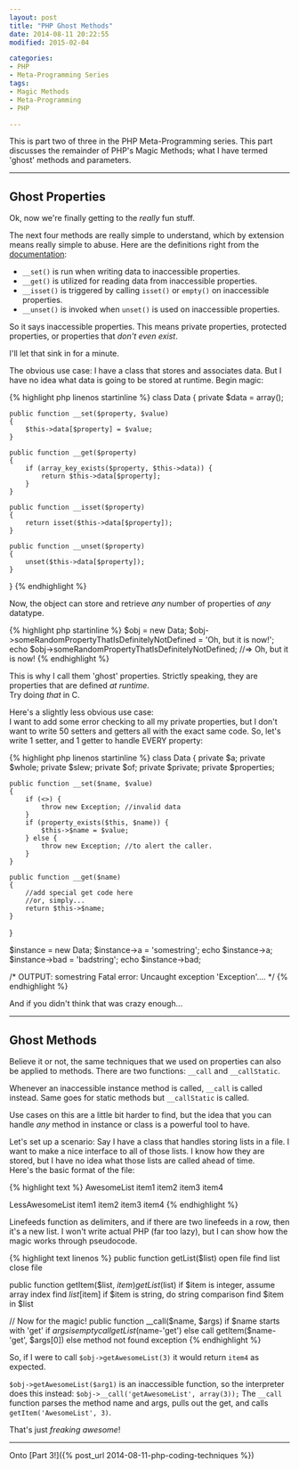 ```yaml
---
layout: post
title: "PHP Ghost Methods"
date: 2014-08-11 20:22:55
modified: 2015-02-04

categories:
- PHP
- Meta-Programming Series
tags:
- Magic Methods
- Meta-Programming
- PHP

---
```

This is part two of three in the PHP Meta-Programming series. This part discusses the remainder of PHP's Magic Methods; what I have termed 'ghost' methods and parameters.

* * *

## Ghost Properties

Ok, now we're finally getting to the _really_ fun stuff.

The next four methods are really simple to understand, which by extension means really simple to abuse. Here are the definitions right from the [documentation](http://php.net/manual/en/language.oop5.overloading.php#object.set):

*   `__set()` is run when writing data to inaccessible properties.
*   `__get()` is utilized for reading data from inaccessible properties.
*   `__isset()` is triggered by calling `isset()` or `empty()` on inaccessible properties.
*   `__unset()` is invoked when `unset()` is used on inaccessible properties.

So it says inaccessible properties.
This means private properties, protected properties, or properties that _don't even exist_.

I'll let that sink in for a minute.

The obvious use case: I have a class that stores and associates data. But I have no idea what data is going to be stored at runtime.
Begin magic:

{% highlight php linenos startinline %}
class Data
{
    private $data = array();

    public function __set($property, $value)
    {
        $this->data[$property] = $value;
    }

    public function __get($property)
    {
        if (array_key_exists($property, $this->data)) {
            return $this->data[$property];
        }
    }

    public function __isset($property)
    {
        return isset($this->data[$property]);
    }

    public function __unset($property)
    {
        unset($this->data[$property]);
    }
}
{% endhighlight %}

Now, the object can store and retrieve _any_ number of properties of _any_ datatype.

{% highlight php startinline %}
$obj = new Data;
$obj->someRandomPropertyThatIsDefinitelyNotDefined = 'Oh, but it is now!';
echo $obj->someRandomPropertyThatIsDefinitelyNotDefined;
//=> Oh, but it is now!
{% endhighlight %}

This is why I call them 'ghost' properties.
Strictly speaking, they are properties that are defined _at runtime_.  
Try doing _that_ in C.

Here's a slightly less obvious use case:  
I want to add some error checking to all my private properties,
but I don't want to write 50 setters and getters all with the exact same code.
So, let's write 1 setter, and 1 getter to handle EVERY property:

{% highlight php linenos startinline %}
class Data
{
    private $a;
    private $whole;
    private $slew;
    private $of;
    private $private;
    private $properties;

    public function __set($name, $value)
    {
        if (<>) {
            throw new Exception; //invalid data
        }
        if (property_exists($this, $name)) {
            $this->$name = $value;
        } else {
            throw new Exception; //to alert the caller.
        }
    }

    public function __get($name)
    {
        //add special get code here
        //or, simply...
        return $this->$name;
    }
}

$instance = new Data;
$instance->a = 'somestring';
echo $instance->a;
$instance->bad = 'badstring';
echo $instance->bad;

/*
OUTPUT:
somestring
Fatal error:  Uncaught exception 'Exception'....
*/
{% endhighlight %}

And if you didn't think that was crazy enough...

* * *

## Ghost Methods

Believe it or not, the same techniques that we used on properties
can also be applied to methods.
There are two functions: `__call` and `__callStatic`.

Whenever an inaccessible instance method is called, `__call` is called instead.
Same goes for static methods but `__callStatic` is called.

Use cases on this are a little bit harder to find, but the idea that you can handle
_any_ method in instance or class is a powerful tool to have.

Let's set up a scenario: Say I have a class that handles storing lists in a file.
I want to make a nice interface to all of those lists. I know how they are stored,
but I have no idea what those lists are called ahead of time.  
Here's the basic format of the file:

{% highlight text %}
AwesomeList
item1
item2
item3
item4

LessAwesomeList
item1
item2
item3
item4
{% endhighlight %}

Linefeeds function as delimiters, and if there are two linefeeds in a row,
then it's a new list.
I won't write actual PHP (far too lazy), but I can show how
the magic works through pseudocode.

{% highlight text linenos %}
public function getList($list)
    open file
    find list
    close file

public function getItem($list, $item)
    getList($list)
    if $item is integer, assume array index
        find $list[$item]
    if $item is string, do string comparison
        find $item in $list

// Now for the magic!
public function __call($name, $args)
    if $name starts with 'get'
       if $args is empty
            call getList($name-'get')
        else
            call getItem($name-'get', $args[0])
    else
        method not found exception
{% endhighlight %}

So, if I were to call `$obj->getAwesomeList(3)` it would return `item4` as expected.

`$obj->getAwesomeList($arg1)` is an inaccessible function, so the interpreter
does this instead: `$obj->__call('getAwesomeList', array(3));`
The `__call` function parses the method name and args, pulls out the get, and calls
`getItem('AwesomeList', 3)`.

That's just _freaking awesome_!

* * *

Onto [Part 3!]({% post_url 2014-08-11-php-coding-techniques %})
